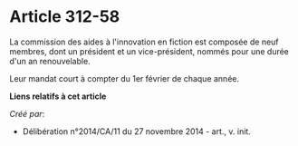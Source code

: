 # Article 312-58

La commission des aides à l'innovation en fiction est composée de neuf membres, dont un président et un vice-président,
nommés pour une durée d'un an renouvelable. 

Leur mandat court à compter du 1er février de chaque année.

**Liens relatifs à cet article**

_Créé par_:

  - Délibération n°2014/CA/11 du 27 novembre 2014 - art., v. init.
